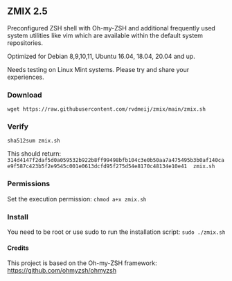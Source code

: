 ## ZMIX 2.5
Preconfigured ZSH shell with Oh-my-ZSH and additional frequently used system utilities like vim which are available 
within the default system repositories.

Optimized for Debian 8,9,10,11, Ubuntu 16.04, 18.04, 20.04 and up. 

Needs testing on Linux Mint systems. Please try and share your experiences.

### Download
```wget https://raw.githubusercontent.com/rvdmeij/zmix/main/zmix.sh```

### Verify
```sha512sum zmix.sh```

This should return:
```314d4147f2daf5d0a059532b922b8ff99498bfb104c3e0b50aa7a475495b3b0af140cae9f587c423b5f2e9545c001e0613dcfd95f275d54e8170c48134e10e41  zmix.sh```

### Permissions
Set the execution permission:
``chmod a+x zmix.sh``

### Install
You need to be root or use sudo to run the installation script:
``sudo ./zmix.sh``

#### Credits 
This project is based on the Oh-my-ZSH framework: https://github.com/ohmyzsh/ohmyzsh
